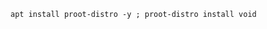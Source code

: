 ```
apt install proot-distro -y ; proot-distro install void
```

```
```
```
```
```
```
```
```
```
```
```
```
```
